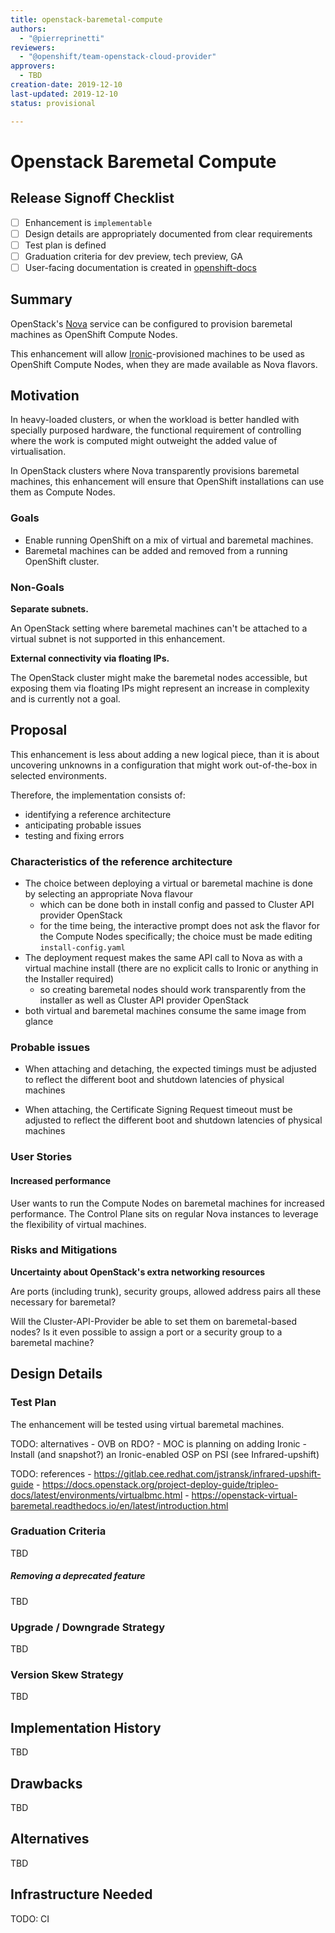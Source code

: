 ```yaml
---
title: openstack-baremetal-compute
authors:
  - "@pierreprinetti"
reviewers:
  - "@openshift/team-openstack-cloud-provider"
approvers:
  - TBD
creation-date: 2019-12-10
last-updated: 2019-12-10
status: provisional

---
```


# Openstack Baremetal Compute

## Release Signoff Checklist

- [ ] Enhancement is `implementable`
- [ ] Design details are appropriately documented from clear requirements
- [ ] Test plan is defined
- [ ] Graduation criteria for dev preview, tech preview, GA
- [ ] User-facing documentation is created in [openshift-docs](https://github.com/openshift/openshift-docs/)

## Summary

OpenStack's [Nova][openstack-nova] service can be configured to provision
baremetal machines as OpenShift Compute Nodes.

This enhancement will allow [Ironic][openstack-ironic]-provisioned machines to
be used as OpenShift Compute Nodes, when they are made available as Nova
flavors.

## Motivation

In heavy-loaded clusters, or when the workload is better handled with specially
purposed hardware, the functional requirement of controlling where the work is
computed might outweight the added value of virtualisation.

In OpenStack clusters where Nova transparently provisions baremetal machines,
this enhancement will ensure that OpenShift installations can use them as
Compute Nodes.

### Goals

* Enable running OpenShift on a mix of virtual and baremetal machines.
* Baremetal machines can be added and removed from a running OpenShift cluster.

### Non-Goals

**Separate subnets.**

An OpenStack setting where baremetal machines can't be attached to a virtual
subnet is not supported in this enhancement.

**External connectivity via floating IPs.**

The OpenStack cluster might make the baremetal nodes accessible, but exposing
them via floating IPs might represent an increase in complexity and is
currently not a goal.

## Proposal

This enhancement is less about adding a new logical piece, than it is about
uncovering unknowns in a configuration that might work out-of-the-box in
selected environments.

Therefore, the implementation consists of:
* identifying a reference architecture
* anticipating probable issues
* testing and fixing errors

### Characteristics of the reference architecture

* The choice between deploying a virtual or baremetal machine is done by selecting an appropriate Nova flavour
  * which can be done both in install config and passed to Cluster API provider OpenStack
  * for the time being, the interactive prompt does not ask the flavor for the Compute Nodes specifically; the choice must be made editing `install-config.yaml`
* The deployment request makes the same API call to Nova as with a virtual machine install (there are no explicit calls to Ironic or anything in the Installer required)
  * so creating baremetal nodes should work transparently from the installer as well as Cluster API provider OpenStack
* both virtual and baremetal machines consume the same image from glance

### Probable issues

* When attaching and detaching, the expected timings must be adjusted to
  reflect the different boot and shutdown latencies of physical machines

* When attaching, the Certificate Signing Request timeout must be adjusted to
  reflect the different boot and shutdown latencies of physical machines

### User Stories

#### Increased performance

User wants to run the Compute Nodes on baremetal machines for increased
performance. The Control Plane sits on regular Nova instances to leverage the
flexibility of virtual machines.

### Risks and Mitigations

**Uncertainty about OpenStack's extra networking resources**

Are ports (including trunk), security groups, allowed address pairs all these necessary for baremetal?

Will the Cluster-API-Provider be able to set them on baremetal-based nodes? Is it even possible to assign a port or a security group to a baremetal machine?

## Design Details

### Test Plan

The enhancement will be tested using virtual baremetal machines.

TODO: alternatives
	- OVB on RDO?
        - MOC is planning on adding Ironic
	- Install (and snapshot?) an Ironic-enabled OSP on PSI (see Infrared-upshift)


TODO: references
        - https://gitlab.cee.redhat.com/jstransk/infrared-upshift-guide
	- https://docs.openstack.org/project-deploy-guide/tripleo-docs/latest/environments/virtualbmc.html
        - https://openstack-virtual-baremetal.readthedocs.io/en/latest/introduction.html

### Graduation Criteria

TBD

##### Removing a deprecated feature

TBD

### Upgrade / Downgrade Strategy

TBD

### Version Skew Strategy

TBD

## Implementation History

TBD

## Drawbacks

TBD

## Alternatives

TBD

## Infrastructure Needed

TODO: CI

[openstack-nova]: https://docs.openstack.org/nova "OpenStack Compute (nova)"
[openstack-ironic]: https://docs.openstack.org/ironic "OpenStack Ironic"
